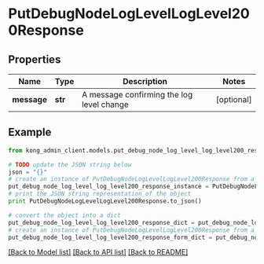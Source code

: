 # PutDebugNodeLogLevelLogLevel200Response


## Properties

Name | Type | Description | Notes
------------ | ------------- | ------------- | -------------
**message** | **str** | A message confirming the log level change | [optional] 

## Example

```python
from kong_admin_client.models.put_debug_node_log_level_log_level200_response import PutDebugNodeLogLevelLogLevel200Response

# TODO update the JSON string below
json = "{}"
# create an instance of PutDebugNodeLogLevelLogLevel200Response from a JSON string
put_debug_node_log_level_log_level200_response_instance = PutDebugNodeLogLevelLogLevel200Response.from_json(json)
# print the JSON string representation of the object
print PutDebugNodeLogLevelLogLevel200Response.to_json()

# convert the object into a dict
put_debug_node_log_level_log_level200_response_dict = put_debug_node_log_level_log_level200_response_instance.to_dict()
# create an instance of PutDebugNodeLogLevelLogLevel200Response from a dict
put_debug_node_log_level_log_level200_response_form_dict = put_debug_node_log_level_log_level200_response.from_dict(put_debug_node_log_level_log_level200_response_dict)
```
[[Back to Model list]](../README.md#documentation-for-models) [[Back to API list]](../README.md#documentation-for-api-endpoints) [[Back to README]](../README.md)


